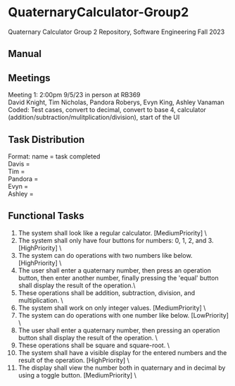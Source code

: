 # QuaternaryCalculator-Group2
Quaternary Calculator Group 2 Repository, Software Engineering Fall 2023

## Manual

## Meetings
Meeting 1: 2:00pm 9/5/23 in person at RB369\
David Knight, Tim Nicholas, Pandora Roberys, Evyn King, Ashley Vanaman\
Coded: Test cases, convert to decimal, convert to base 4, calculator (addition/subtraction/mulitplication/division), start of the UI

## Task Distribution
Format: name = task completed\
Davis = \
Tim = \
Pandora = \
Evyn = \
Ashley = 

## Functional Tasks
1. The system shall look like a regular calculator. [MediumPriority] \
2. The system shall only have four buttons for numbers: 0, 1, 2, and 3. 	[HighPriority] \
3. The system can do operations with two numbers like below. [HighPriority] \
4. The user shall enter a quaternary number, then press an operation button, 	then enter another number, finally pressing the 'equal' button shall 	display the result of the operation.\
5. These operations shall be addition, subtraction, division, and 	multiplication. \
6. The system shall work on only integer values. [MediumPriority] \
7. The system can do operations with one number like below. [LowPriority] \
8. The user shall enter a quaternary number, then pressing an operation button 	shall display the result of the operation. \
9. These operations shall be square and square-root. \
10. The system shall have a visible display for the entered numbers and the result 	of the operation. [HighPriority] \
11. The display shall view the number both in quaternary and in decimal by 	using a toggle button. [MediumPriority] \
